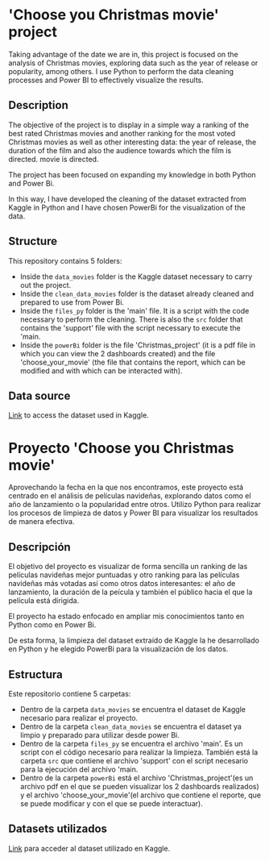# 'Choose you Christmas movie' project
Taking advantage of the date we are in, this project is focused on the analysis of Christmas movies, exploring data such as the year of release or popularity, among others. 
I use Python to perform the data cleaning processes and Power BI to effectively visualize the results.


## Description
The objective of the project is to display in a simple way a ranking of the best rated Christmas movies and another ranking for the most voted Christmas movies as well as other interesting data: the year of release, the duration of the film and also the audience towards which the film is directed. movie is directed. 

The project has been focused on expanding my knowledge in both Python and Power Bi. 

In this way, I have developed the cleaning of the dataset extracted from Kaggle in Python and I have chosen PowerBi for the visualization of the data.



## Structure
This repository contains 5 folders:
* Inside the `data_movies` folder is the Kaggle dataset necessary to carry out the project.
* Inside the `clean_data_movies` folder is the dataset already cleaned and prepared to use from Power Bi.
* Inside the `files_py` folder is the 'main' file. It is a script with the code necessary to perform the cleaning. There is also the `src` folder that contains the 'support' file with the script necessary to execute the 'main.
* Inside the `powerBi` folder is the file 'Christmas_project' (it is a pdf file in which you can view the 2 dashboards created) and the file 'choose_your_movie' (the file that contains the report, which can be modified and with which can be interacted with).



## Data source
[Link](https://www.kaggle.com/datasets/jonbown/christmas-movies) to access the dataset used in Kaggle.







# Proyecto 'Choose you Christmas movie' 
Aprovechando la fecha en la que nos encontramos, este proyecto está centrado en el análisis de películas navideñas, explorando datos como el año de lanzamiento o la popularidad entre otros. 
Utilizo Python para realizar los procesos de limpieza de datos y Power BI para visualizar los resultados de manera efectiva.


## Descripción
El objetivo del proyecto es visualizar de forma sencilla un ranking de las películas navideñas mejor puntuadas y otro ranking para las películas navideñas más votadas así como otros datos interesantes: el año de lanzamiento, la duración de la peícula y también el público hacia el que la película está dirigida. 

El proyecto ha estado enfocado en ampliar mis conocimientos tanto en Python como en Power Bi. 

De esta forma, la limpieza del dataset extraído de Kaggle la he desarrollado en Python y he elegido PowerBi para la visualización de los datos.  


## Estructura
Este repositorio contiene 5 carpetas: 
* Dentro de la carpeta `data_movies` se encuentra el dataset de Kaggle necesario para realizar el proyecto.
* Dentro de la carpeta `clean_data_movies` se encuentra el dataset ya limpio y preparado para utilizar desde power Bi.
* Dentro de la carpeta `files_py` se encuentra el archivo 'main'. Es un script con el código necesario para realizar la limpieza. También está la carpeta `src` que contiene el archivo 'support' con el script necesario para la ejecución del archivo 'main. 
* Dentro de la carpeta `powerBi` está el archivo 'Christmas_project'(es un archivo pdf en el que se pueden visualizar los 2 dashboards realizados) y el archivo 'choose_your_movie'(el archivo que contiene el reporte, que se puede modificar y con el que se puede interactuar).  


## Datasets utilizados
[Link](https://www.kaggle.com/datasets/jonbown/christmas-movies) para acceder al dataset utilizado en Kaggle.